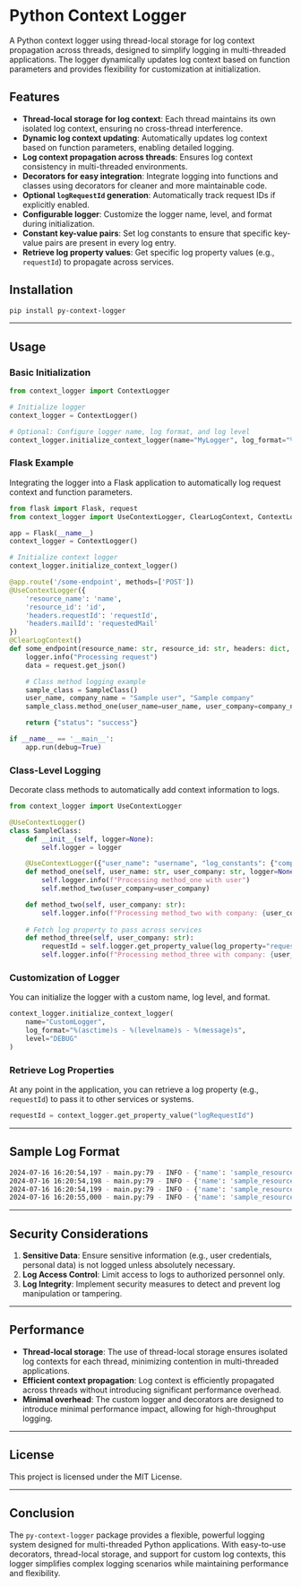 # Python Context Logger

A Python context logger using thread-local storage for log context propagation across threads, designed to simplify logging in multi-threaded applications. The logger dynamically updates log context based on function parameters and provides flexibility for customization at initialization.

## Features

- **Thread-local storage for log context**: Each thread maintains its own isolated log context, ensuring no cross-thread interference.
- **Dynamic log context updating**: Automatically updates log context based on function parameters, enabling detailed logging.
- **Log context propagation across threads**: Ensures log context consistency in multi-threaded environments.
- **Decorators for easy integration**: Integrate logging into functions and classes using decorators for cleaner and more maintainable code.
- **Optional `logRequestId` generation**: Automatically track request IDs if explicitly enabled.
- **Configurable logger**: Customize the logger name, level, and format during initialization.
- **Constant key-value pairs**: Set log constants to ensure that specific key-value pairs are present in every log entry.
- **Retrieve log property values**: Get specific log property values (e.g., `requestId`) to propagate across services.

## Installation

```bash
pip install py-context-logger
```

---

## Usage

### Basic Initialization

```python
from context_logger import ContextLogger

# Initialize logger
context_logger = ContextLogger()

# Optional: Configure logger name, log format, and log level
context_logger.initialize_context_logger(name="MyLogger", log_format="%(asctime)s - %(message)s", level="INFO")
```

### Flask Example

Integrating the logger into a Flask application to automatically log request context and function parameters.

```python
from flask import Flask, request
from context_logger import UseContextLogger, ClearLogContext, ContextLogger

app = Flask(__name__)
context_logger = ContextLogger()

# Initialize context logger
context_logger.initialize_context_logger()

@app.route('/some-endpoint', methods=['POST'])
@UseContextLogger({
    'resource_name': 'name',
    'resource_id': 'id',
    'headers.requestId': 'requestId',
    'headers.mailId': 'requestedMail'
})
@ClearLogContext()
def some_endpoint(resource_name: str, resource_id: str, headers: dict, logger=None):
    logger.info("Processing request")
    data = request.get_json()

    # Class method logging example
    sample_class = SampleClass()
    user_name, company_name = "Sample user", "Sample company"
    sample_class.method_one(user_name=user_name, user_company=company_name)

    return {"status": "success"}

if __name__ == '__main__':
    app.run(debug=True)
```

### Class-Level Logging

Decorate class methods to automatically add context information to logs.

```python
from context_logger import UseContextLogger

@UseContextLogger()
class SampleClass:
    def __init__(self, logger=None):
        self.logger = logger

    @UseContextLogger({"user_name": "username", "log_constants": {"company_city": "New York"}})
    def method_one(self, user_name: str, user_company: str, logger=None):
        self.logger.info(f"Processing method_one with user")
        self.method_two(user_company=user_company)

    def method_two(self, user_company: str):
        self.logger.info(f"Processing method_two with company: {user_company}")
    
    # Fetch log property to pass across services
    def method_three(self, user_company: str):
        requestId = self.logger.get_property_value(log_property="requestId")
        self.logger.info(f"Processing method_three with company: {user_company} and requestId: {requestId}")
```

### Customization of Logger

You can initialize the logger with a custom name, log level, and format.

```python
context_logger.initialize_context_logger(
    name="CustomLogger",
    log_format="%(asctime)s - %(levelname)s - %(message)s",
    level="DEBUG"
)
```

### Retrieve Log Properties

At any point in the application, you can retrieve a log property (e.g., `requestId`) to pass it to other services or systems.

```python
requestId = context_logger.get_property_value("logRequestId")
```

---

## Sample Log Format

```bash
2024-07-16 16:20:54,197 - main.py:79 - INFO - {'name': 'sample_resource', 'id': '123', 'logRequestId': '6239237f-1f96-48c6-93f3-89fd2c63ea6d', 'requestedMail': 'sample-user@gmail.com'} - Processing request
2024-07-16 16:20:54,198 - main.py:79 - INFO - {'name': 'sample_resource', 'id': '123', 'logRequestId': '6239237f-1f96-48c6-93f3-89fd2c63ea6d', 'requestedMail': 'sample-user@gmail.com', 'username': 'Sample user', 'company_city': 'New York'} - Processing method_one with user
2024-07-16 16:20:54,199 - main.py:79 - INFO - {'name': 'sample_resource', 'id': '123', 'logRequestId': '6239237f-1f96-48c6-93f3-89fd2c63ea6d', 'requestedMail': 'sample-user@gmail.com', 'username': 'Sample user', 'company_city': 'New York'} - Processing method_two with company: Sample company
2024-07-16 16:20:55,000 - main.py:79 - INFO - {'name': 'sample_resource', 'id': '123', 'logRequestId': '6239237f-1f96-48c6-93f3-89fd2c63ea6d', 'requestedMail': 'sample-user@gmail.com', 'username': 'Sample user', 'company_city': 'New York'} - Processing method_three with company: Sample company
```

---

## Security Considerations

1. **Sensitive Data**: Ensure sensitive information (e.g., user credentials, personal data) is not logged unless absolutely necessary.
2. **Log Access Control**: Limit access to logs to authorized personnel only.
3. **Log Integrity**: Implement security measures to detect and prevent log manipulation or tampering.

---

## Performance

- **Thread-local storage**: The use of thread-local storage ensures isolated log contexts for each thread, minimizing contention in multi-threaded applications.
- **Efficient context propagation**: Log context is efficiently propagated across threads without introducing significant performance overhead.
- **Minimal overhead**: The custom logger and decorators are designed to introduce minimal performance impact, allowing for high-throughput logging.

---

## License

This project is licensed under the MIT License.

---

## Conclusion

The `py-context-logger` package provides a flexible, powerful logging system designed for multi-threaded Python applications. With easy-to-use decorators, thread-local storage, and support for custom log contexts, this logger simplifies complex logging scenarios while maintaining performance and flexibility.
